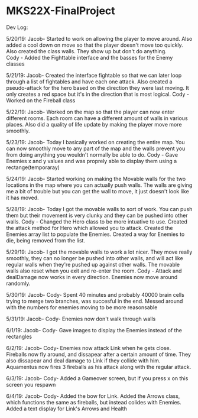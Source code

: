 # MKS22X-FinalProject

Dev Log:

5/20/19:
  Jacob- Started to work on allowing the player to move around. Also added a cool down on move so that the player doesn't move too quickly. Also created the class walls. They show up but don't do anything.<br/>
  Cody - Added the Fighttable interface and the basses for the Enemy classes
  
5/21/19:
  Jacob- Created the interface fightable so that we can later loop through a list of fightables and have each one attack. Also created a pseudo-attack for the hero based on the direction they were last moving. It only creates a red space but it's in the direction that is most logical.
  Cody - Worked on the Fireball class
  
5/22/19:
  Jacob- Worked on the map so that the player can now enter different rooms. Each room can have a different amount of walls in various places. Also did a quality of life update by making the player move more smoothly.
  
5/23/19:
  Jacob- Today I basically worked on creating the entire map. You can now smoothly move to any part of the map and the walls prevent you from doing anything you wouldn't normally be able to do.
  Cody - Gave Enemies x and y values and was proprely able to display them using a rectange(temporaray)
  
5/24/19:
  Jacob- Started working on making the Movable walls for the two locations in the map where you can actually push walls. The walls are giving me a bit of trouble but you can get the wall to move, it just doesn't look like it has moved.
  
5/28/19:
  Jacob- Today I got the movable walls to sort of work. You can push them but their movement is very clunky and they can be pushed into other walls.
  Cody - Changed the Hero class to be more intuative to use. Created the attack method for Hero which allowed you to attack. Created the Enemies array list to populate the Enemies. Created a way for Enemies to die, being removed from the list.
  
5/29/19:
  Jacob- I got the movable walls to work a lot nicer. They move really smoothly, they can no longer be pushed into other walls, and will act like regular walls when they're pushed up against other walls. The movable walls also reset when you exit and re-enter the room.
  Cody - Attack and dealDamage now works in every direction. Enemies now move around randomly.
  
5/30/19:
  Jacob-
  Cody- Spent 40 minutes and probably 40000 brain cells trying to merge two branches, was succesful in the end. Messed around with the numbers for enemies moving to be more reasonsable
  
5/31/19:
  Jacob-
  Cody- Enemies now don't walk through walls

6/1/19:
  Jacob-
  Cody- Gave images to display the Enemies instead of the rectangles

6/2/19:
  Jacob-
  Cody- Enemies now attack Link when he gets close. Fireballs now fly around, and dissapear after a certain amount of time. They also dissapear and deal damage to Link if they collide with him. Aquamentus now fires 3 fireballs as his attack along with the regular attack.

6/3/19:
  Jacob-
  Cody- Added a Gameover screen, but if you press x on this screen you respawn
  
6/4/19:
  Jacob-
  Cody- Added the bow for Link. Added the Arrows class, which functions the same as fireballs, but instead colides with Enemies. Added a text display for Link's Arrows and Health
